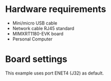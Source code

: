 Hardware requirements
===================
- Mini/micro USB cable
- Network cable RJ45 standard
- MIMXRT1180-EVK board
- Personal Computer

Board settings
============
This example uses port ENET4 (J32) as default.

